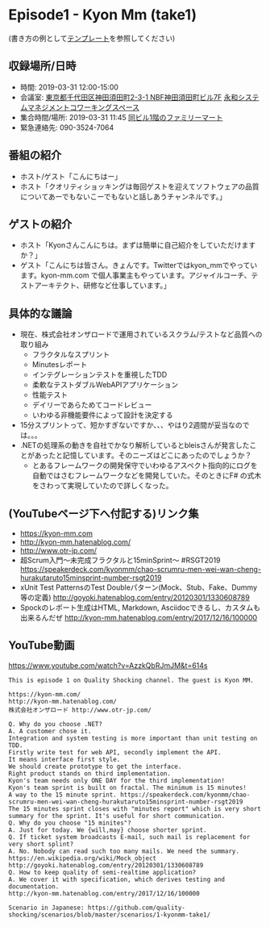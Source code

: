 # Episode1 - Kyon Mm (take1)

(書き方の例として[テンプレート](../../template/README.md)を参照してください)

## 収録場所/日時

* 時間: 2019-03-31 12:00-15:00
* 会議室: [東京都千代田区神田須田町2-3-1 NBF神田須田町ビル7F](https://goo.gl/maps/8R75fjgvfrG2) [永和システムマネジメントコワーキングスペース](https://www.esm.co.jp/coworking/)
* 集合時間/場所: 2019-03-31 11:45 [同ビル1階のファミリーマート](https://goo.gl/maps/cGdWDkz1h372)
* 緊急連絡先: 090-3524-7064

## 番組の紹介

* ホスト/ゲスト「こんにちはー」
* ホスト「クオリティショッキングは毎回ゲストを迎えてソフトウェアの品質についてあーでもないこーでもないと話しあうチャンネルです。」

## ゲストの紹介

* ホスト「Kyonさんこんにちは。まずは簡単に自己紹介をしていただけますか？」
* ゲスト「こんにちは皆さん。きょんです。Twitterではkyon_mmでやっています。kyon-mm.com で個人事業主もやっています。アジャイルコーチ、テストアーキテクト、研修など仕事しています。」

## 具体的な議論

* 現在、株式会社オンザロードで運用されているスクラム/テストなど品質への取り組み
  * フラクタルなスプリント
  * Minutesレポート
  * インテグレーションテストを重視したTDD
  * 柔軟なテストダブルWebAPIアプリケーション
  * 性能テスト
  * デイリーであらためてコードレビュー
  * いわゆる非機能要件によって設計を決定する
* 15分スプリントって、短かすぎないですか、、、やはり2週間が妥当なのでは。。。
* .NETの処理系の動きを自社でかなり解析しているとbleisさんが発言したことがあったと記憶しています。そのニーズはどこにあったのでしょうか？
  * とあるフレームワークの開発保守でいわゆるアスペクト指向的にログを自動ではさむフレームワークなどを開発していた。そのときにF# の式木をさわって実現していたので詳しくなった。

## (YouTubeページ下へ付記する)リンク集

* https://kyon-mm.com
* http://kyon-mm.hatenablog.com/
* http://www.otr-jp.com/
* 超Scrum入門〜未完成フラクタルと15minSprint〜 #RSGT2019
 https://speakerdeck.com/kyonmm/chao-scrumru-men-wei-wan-cheng-hurakutaruto15minsprint-number-rsgt2019
* xUnit Test PatternsのTest Doubleパターン(Mock、Stub、Fake、Dummy等の定義) http://goyoki.hatenablog.com/entry/20120301/1330608789
* Spockのレポート生成はHTML, Markdown, Asciidocできるし、カスタムも出来るんだぜ http://kyon-mm.hatenablog.com/entry/2017/12/16/100000

## YouTube動画

https://www.youtube.com/watch?v=AzzkQbRJmJM&t=614s

```
This is episode 1 on Quality Shocking channel. The guest is Kyon MM.

https://kyon-mm.com/
http://kyon-mm.hatenablog.com/
株式会社オンザロード http://www.otr-jp.com/

Q. Why do you choose .NET?
A. A customer chose it.
Integration and system testing is more important than unit testing on TDD.
Firstly write test for web API, secondly implement the API.
It means interface first style.
We should create prototype to get the interface.
Right product stands on third implementation.
Kyon's team needs only ONE DAY for the third implementation!
Kyon's team sprint is built on fractal. The minimum is 15 minutes!
A way to the 15 minute sprint. https://speakerdeck.com/kyonmm/chao-scrumru-men-wei-wan-cheng-hurakutaruto15minsprint-number-rsgt2019
The 15 minutes sprint closes with "minutes report" which is very short summary for the sprint. It's useful for short communication.
Q. Why do you choose "15 minites"?
A. Just for today. We {will,may} choose shorter sprint.
Q. If ticket system broadcasts E-mail, such mail is replacement for very short splint?
A. No. Nobody can read such too many mails. We need the summary.
https://en.wikipedia.org/wiki/Mock_object
http://goyoki.hatenablog.com/entry/20120301/1330608789
Q. How to keep quality of semi-realtime application?
A. We cover it with specification, which derives testing and documentation.
http://kyon-mm.hatenablog.com/entry/2017/12/16/100000

Scenario in Japanese: https://github.com/quality-shocking/scenarios/blob/master/scenarios/1-kyonmm-take1/
```
